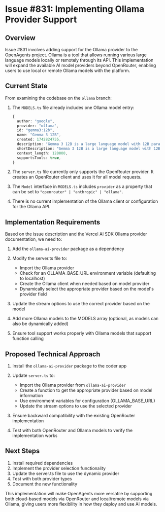 # Issue #831: Implementing Ollama Provider Support

## Overview

Issue #831 involves adding support for the Ollama provider to the OpenAgents project. Ollama is a tool that allows running various large language models locally or remotely through its API. This implementation will expand the available AI model providers beyond OpenRouter, enabling users to use local or remote Ollama models with the platform.

## Current State

From examining the codebase on the `ollama` branch:

1. The `MODELS.ts` file already includes one Ollama model entry:
   ```typescript
   {
     author: "google",
     provider: "ollama",
     id: "gemma3:12b",
     name: "Gemma 3 12B",
     created: 1742824755,
     description: "Gemma 3 12B is a large language model with 12B parameters.",
     shortDescription: "Gemma 3 12B is a large language model with 12B parameters.",
     context_length: 128000,
     supportsTools: true,
   }
   ```

2. The `server.ts` file currently only supports the OpenRouter provider. It creates an OpenRouter client and uses it for all model requests.

3. The `Model` interface in `MODELS.ts` includes `provider` as a property that can be set to `"openrouter" | "anthropic" | "ollama"`.

4. There is no current implementation of the Ollama client or configuration for the Ollama API.

## Implementation Requirements

Based on the issue description and the Vercel AI SDK Ollama provider documentation, we need to:

1. Add the `ollama-ai-provider` package as a dependency
2. Modify the server.ts file to:
   - Import the Ollama provider
   - Check for an OLLAMA_BASE_URL environment variable (defaulting to localhost)
   - Create the Ollama client when needed based on model provider
   - Dynamically select the appropriate provider based on the model's provider field

3. Update the stream options to use the correct provider based on the model

4. Add more Ollama models to the MODELS array (optional, as models can also be dynamically added)

5. Ensure tool support works properly with Ollama models that support function calling

## Proposed Technical Approach

1. Install the `ollama-ai-provider` package to the coder app
2. Update `server.ts` to:
   - Import the Ollama provider from `ollama-ai-provider`
   - Create a function to get the appropriate provider based on model information
   - Use environment variables for configuration (OLLAMA_BASE_URL)
   - Update the stream options to use the selected provider

3. Ensure backward compatibility with the existing OpenRouter implementation

4. Test with both OpenRouter and Ollama models to verify the implementation works

## Next Steps

1. Install required dependencies
2. Implement the provider selection functionality
3. Update the server.ts file to use the dynamic provider
4. Test with both provider types
5. Document the new functionality

This implementation will make OpenAgents more versatile by supporting both cloud-based models via OpenRouter and local/remote models via Ollama, giving users more flexibility in how they deploy and use AI models.